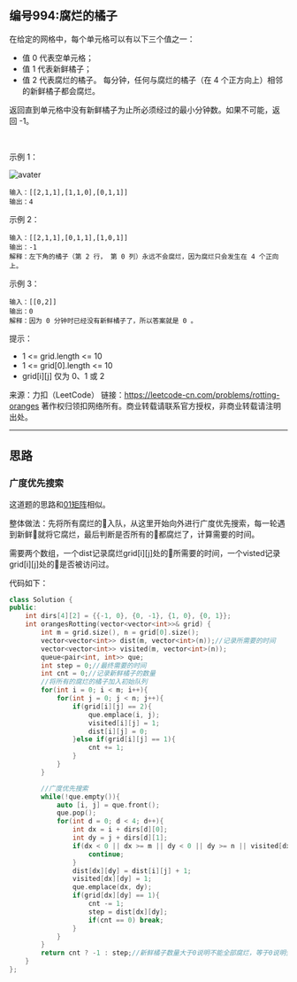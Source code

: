 ## 编号994:腐烂的橘子

在给定的网格中，每个单元格可以有以下三个值之一：

* 值 0 代表空单元格；
* 值 1 代表新鲜橘子；
* 值 2 代表腐烂的橘子。
每分钟，任何与腐烂的橘子（在 4 个正方向上）相邻的新鲜橘子都会腐烂。

返回直到单元格中没有新鲜橘子为止所必须经过的最小分钟数。如果不可能，返回 -1。

 

示例 1：

![avater](https://assets.leetcode-cn.com/aliyun-lc-upload/uploads/2019/02/16/oranges.png)

```
输入：[[2,1,1],[1,1,0],[0,1,1]]
输出：4
```
示例 2：
```
输入：[[2,1,1],[0,1,1],[1,0,1]]
输出：-1
解释：左下角的橘子（第 2 行， 第 0 列）永远不会腐烂，因为腐烂只会发生在 4 个正向上。
```
示例 3：
```
输入：[[0,2]]
输出：0
解释：因为 0 分钟时已经没有新鲜橘子了，所以答案就是 0 。
```
提示：

* 1 <= grid.length <= 10
* 1 <= grid[0].length <= 10
* grid[i][j] 仅为 0、1 或 2

来源：力扣（LeetCode）
链接：https://leetcode-cn.com/problems/rotting-oranges
著作权归领扣网络所有。商业转载请联系官方授权，非商业转载请注明出处。

---
## 思路

### 广度优先搜索

这道题的思路和[01矩阵](https://github.com/caixiongjiang/caixiongjiang/blob/main/leetcode_java/leetcode_train/leetcode542.md)相似。

整体做法：先将所有腐烂的🍊入队，从这里开始向外进行广度优先搜索，每一轮遇到新鲜🍊就将它腐烂，最后判断是否所有的🍊都腐烂了，计算需要的时间。

需要两个数组，一个dist记录腐烂grid[i][j]处的🍊所需要的时间，一个visted记录grid[i][j]处的🍊是否被访问过。

代码如下：
```c++
class Solution {
public:
    int dirs[4][2] = {{-1, 0}, {0, -1}, {1, 0}, {0, 1}};
    int orangesRotting(vector<vector<int>>& grid) {
        int m = grid.size(), n = grid[0].size();
        vector<vector<int>> dist(m, vector<int>(n));//记录所需要的时间
        vector<vector<int>> visited(m, vector<int>(n));
        queue<pair<int, int>> que;
        int step = 0;//最终需要的时间
        int cnt = 0;//记录新鲜橘子的数量
        //将所有的腐烂的橘子加入初始队列
        for(int i = 0; i < m; i++){
            for(int j = 0; j < n; j++){
                if(grid[i][j] == 2){
                    que.emplace(i, j);
                    visited[i][j] = 1;
                    dist[i][j] = 0;
                }else if(grid[i][j] == 1){
                    cnt += 1;
                }
            }
        }        

        //广度优先搜索
        while(!que.empty()){
            auto [i, j] = que.front();
            que.pop();
            for(int d = 0; d < 4; d++){
                int dx = i + dirs[d][0];
                int dy = j + dirs[d][1];
                if(dx < 0 || dx >= m || dy < 0 || dy >= n || visited[dx][dy] || !grid[dx][dy]){
                    continue;
                }
                dist[dx][dy] = dist[i][j] + 1;
                visited[dx][dy] = 1;
                que.emplace(dx, dy);
                if(grid[dx][dy] == 1){
                    cnt -= 1;
                    step = dist[dx][dy];
                    if(cnt == 0) break;
                }
            }
        }
        return cnt ? -1 : step;//新鲜橘子数量大于0说明不能全部腐烂，等于0说明全部腐烂了
    }
};
```